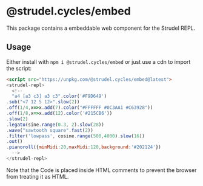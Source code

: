 # @strudel.cycles/embed

This package contains a embeddable web component for the Strudel REPL.

## Usage

Either install with `npm i @strudel.cycles/embed` or just use a cdn to import the script:

```html
<script src="https://unpkg.com/@strudel.cycles/embed@latest">
<strudel-repl>
  <!--
  "a4 [a3 c3] a3 c3".color('#F9D649')
.sub("<7 12 5 12>".slow(2))
.off(1/4,x=>x.add(7).color("#FFFFFF #0C3AA1 #C63928"))
.off(1/8,x=>x.add(12).color('#215CB6'))
.slow(2)
.legato(sine.range(0.3, 2).slow(28))
.wave("sawtooth square".fast(2))
.filter('lowpass', cosine.range(500,4000).slow(16))
.out()
.pianoroll({minMidi:20,maxMidi:120,background:'#202124'})
  -->
</strudel-repl>
```

Note that the Code is placed inside HTML comments to prevent the browser from treating it as HTML.
